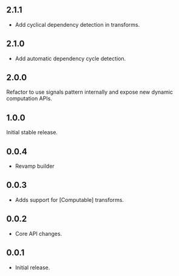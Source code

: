 ## 2.1.1

* Add cyclical dependency detection in transforms.

## 2.1.0

* Add automatic dependency cycle detection.

## 2.0.0

Refactor to use signals pattern internally and expose new dynamic computation APIs.

## 1.0.0

Initial stable release.

## 0.0.4

* Revamp builder

## 0.0.3

* Adds support for [Computable] transforms.

## 0.0.2

* Core API changes.

## 0.0.1

* Initial release.
